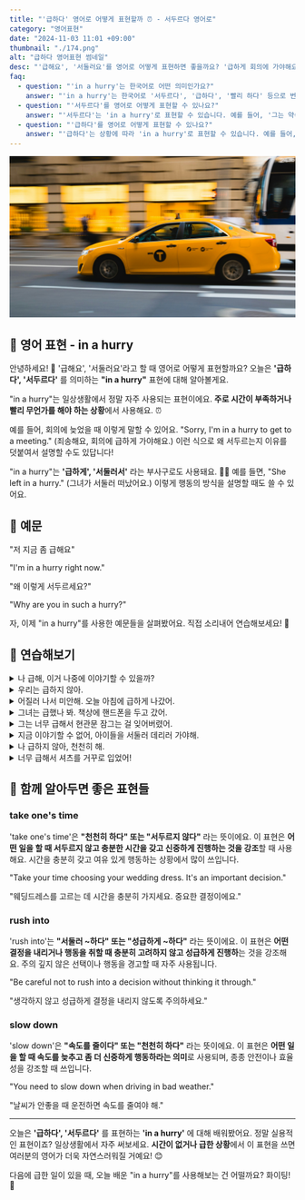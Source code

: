 ```yaml
---
title: "'급하다' 영어로 어떻게 표현할까 ⏰ - 서두르다 영어로"
category: "영어표현"
date: "2024-11-03 11:01 +09:00"
thumbnail: "./174.png"
alt: "급하다 영어표현 썸네일"
desc: "'급해요', '서둘러요'를 영어로 어떻게 표현하면 좋을까요? '급하게 회의에 가야해요', '그녀가 서둘러 떠났어요'를 영어로 말하는 법을 배워봅시다. 다양한 예문을 통해서 연습하고 본인의 표현으로 만들어 보세요."
faq:
  - question: "'in a hurry'는 한국어로 어떤 의미인가요?"
    answer: "'in a hurry'는 한국어로 '서두르다', '급하다', '빨리 하다' 등으로 번역될 수 있습니다. 주로 시간을 절약하려고 하거나 마감이 임박한 상황에서 사용됩니다."
  - question: "'서두르다'를 영어로 어떻게 표현할 수 있나요?"
    answer: "'서두르다'는 'in a hurry'로 표현할 수 있습니다. 예를 들어, '그는 약속에 늦어서 서두르고 있다'는 'He is in a hurry because he is late for his appointment'로 말할 수 있습니다."
  - question: "'급하다'를 영어로 어떻게 표현할 수 있나요?"
    answer: "'급하다'는 상황에 따라 'in a hurry'로 표현할 수 있습니다. 예를 들어, '나는 급해서 빨리 나가야 해'는 'I need to leave quickly because I'm in a hurry'로 말할 수 있습니다."
---
```


![급하게 달리고 있는 노란 택시](./174-1.jpg)

## 🌟 영어 표현 - in a hurry

안녕하세요! 👋 '급해요', '서둘러요'라고 할 때 영어로 어떻게 표현할까요? 오늘은 **'급하다', '서두르다'** 를 의미하는 **"in a hurry"** 표현에 대해 알아볼게요.

"in a hurry"는 일상생활에서 정말 자주 사용되는 표현이에요. **주로 시간이 부족하거나 빨리 무언가를 해야 하는 상황**에서 사용해요. ⏰

예를 들어, 회의에 늦었을 때 이렇게 말할 수 있어요. "Sorry, I'm in a hurry to get to a meeting." (죄송해요, 회의에 급하게 가야해요.) 이런 식으로 왜 서두르는지 이유를 덧붙여서 설명할 수도 있답니다!

"in a hurry"는 **'급하게', '서둘러서'** 라는 부사구로도 사용돼요. 🏃‍♀️ 예를 들면, "She left in a hurry." (그녀가 서둘러 떠났어요.) 이렇게 행동의 방식을 설명할 때도 쓸 수 있어요.

<script async src="https://pagead2.googlesyndication.com/pagead/js/adsbygoogle.js?client=ca-pub-1465612013356152"
     crossorigin="anonymous"></script>
<!-- engple-horizontal-ad -->

<ins class="adsbygoogle"
     style="display:block"
     data-ad-client="ca-pub-1465612013356152"
     data-ad-slot="2106896038"
     data-ad-format="auto"
     data-full-width-responsive="true"></ins>

<script>
     (adsbygoogle = window.adsbygoogle || []).push({});
</script>

## 📖 예문

"저 지금 좀 급해요"

"I'm in a hurry right now."

"왜 이렇게 서두르세요?"

"Why are you in such a hurry?"

자, 이제 "in a hurry"를 사용한 예문들을 살펴봤어요. 직접 소리내어 연습해보세요! 🎯

## 💬 연습해보기

<details>
<summary>나 급해, 이거 나중에 이야기할 수 있을까?</summary>
<span>I'm in a hurry, can we talk about this later?</span>
</details>

<details>
<summary>우리는 급하지 않아.</summary>
<span>We're not in a hurry.</span>
</details>

<details>
<summary>어질러 나서 미안해. 오늘 아침에 급하게 나갔어.</summary>
<span>Sorry for the mess. I left in a hurry this morning.</span>
</details>

<details>
<summary>그녀는 급했나 봐. 책상에 핸드폰을 두고 갔어.</summary>
<span>She must've been in a hurry. She left her phone on the desk.</span>
</details>

<details>
<summary>그는 너무 급해서 현관문 잠그는 걸 잊어버렸어.</summary>
<span>He was in such a hurry that he forgot to lock the front door.</span>
</details>

<details>
<summary>지금 이야기할 수 없어, 아이들을 서둘러 데리러 가야해.</summary>
<span>I can't chat right now, I'm in a hurry to <a href="/blog/in-english/178.pick-up/">pick up</a> the kids.</span>
</details>

<details>
<summary>나 급하지 않아, 천천히 해.</summary>
<span>I'm not in a hurry, take your time.</span>
</details>

<details>
<summary>너무 급해서 셔츠를 거꾸로 입었어!</summary>
<span>I was in such a hurry, I put my shirt on backwards!</span>
</details>

## 🤝 함께 알아두면 좋은 표현들

### take one's time

'take one's time'은 **"천천히 하다" 또는 "서두르지 않다"** 라는 뜻이에요. 이 표현은 **어떤 일을 할 때 서두르지 않고 충분한 시간을 갖고 신중하게 진행하는 것을 강조**할 때 사용해요. 시간을 충분히 갖고 여유 있게 행동하는 상황에서 많이 쓰입니다.

"Take your time choosing your wedding dress. It's an important decision."

"웨딩드레스를 고르는 데 시간을 충분히 가지세요. 중요한 결정이에요."

### rush into

'rush into'는 **"서둘러 ~하다" 또는 "성급하게 ~하다"** 라는 뜻이에요. 이 표현은 **어떤 결정을 내리거나 행동을 취할 때 충분히 고려하지 않고 성급하게 진행하**는 것을 강조해요. 주의 깊지 않은 선택이나 행동을 경고할 때 자주 사용됩니다.

"Be careful not to rush into a decision without thinking it through."

"생각하지 않고 성급하게 결정을 내리지 않도록 주의하세요."

### slow down

'slow down'은 **"속도를 줄이다" 또는 "천천히 하다"** 라는 뜻이에요. 이 표현은 **어떤 일을 할 때 속도를 늦추고 좀 더 신중하게 행동하라는 의미**로 사용되며, 종종 안전이나 효율성을 강조할 때 쓰입니다.

"You need to slow down when driving in bad weather."

"날씨가 안좋을 때 운전하면 속도를 줄여야 해."

---

오늘은 **'급하다', '서두르다'** 를 표현하는 **'in a hurry'** 에 대해 배워봤어요. 정말 실용적인 표현이죠? 일상생활에서 자주 써보세요. **시간이 없거나 급한 상황**에서 이 표현을 쓰면 여러분의 영어가 더욱 자연스러워질 거예요! 😊

다음에 급한 일이 있을 때, 오늘 배운 "in a hurry"를 사용해보는 건 어떨까요? 화이팅! 💪
